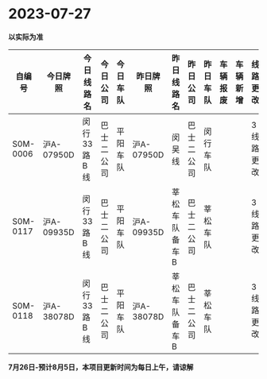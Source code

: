 # 2023-07-27

**以实际为准**

| 自编号      | 今日牌照      | 今日线路名   | 今日公司  | 今日车队 | 昨日牌照      | 昨日线路名   | 昨日公司  | 昨日车队 | 车辆报废 | 车辆新增 | 线路更改  | 车队更改  | 公司更改 | 牌照更改 |
|----------|-----------|---------|-------|------|-----------|---------|-------|------|------|------|-------|-------|------|------|
| S0M-0006 | 沪A-07950D | 闵行33路B线 | 巴士二公司 | 平阳车队 | 沪A-07950D | 闵吴线     | 巴士二公司 | 闵行车队 |      |      | 3线路更改 | 4车队更改 |      |      |
| S0M-0117 | 沪A-09935D | 闵行33路B线 | 巴士二公司 | 平阳车队 | 沪A-09935D | 莘松车队备车B | 巴士二公司 | 莘松车队 |      |      | 3线路更改 | 4车队更改 |      |      |
| S0M-0118 | 沪A-38078D | 闵行33路B线 | 巴士二公司 | 平阳车队 | 沪A-38078D | 莘松车队备车B | 巴士二公司 | 莘松车队 |      |      | 3线路更改 | 4车队更改 |


**7月26日-预计8月5日，本项目更新时间为每日上午，请谅解**
